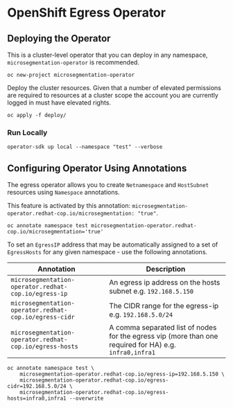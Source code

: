 # OpenShift Egress Operator

## Deploying the Operator

This is a cluster-level operator that you can deploy in any namespace, `microsegmentation-operator` is recommended.

```shell
oc new-project microsegmentation-operator
```

Deploy the cluster resources. Given that a number of elevated permissions are required to resources at a cluster scope the account you are currently logged in must have elevated rights.

```shell
oc apply -f deploy/
```

### Run Locally

```
operator-sdk up local --namespace "test" --verbose
```

## Configuring Operator Using Annotations

The egress operator allows you to create `Netnamespace` and `HostSubnet` resources using `Namespace` annotations.

This feature is activated by this annotation: `microsegmentation-operator.redhat-cop.io/microsegmentation: "true"`.

```
oc annotate namespace test microsegmentation-operator.redhat-cop.io/microsegmentation='true'
```

To set an `EgressIP` address that may be automatically assigned to a set of `EgressHosts` for any given namespace - use the following annotations.

| Annotation  | Description  |
| - | - |
| `microsegmentation-operator.redhat-cop.io/egress-ip`  | An egress ip address on the hosts subnet e.g. `192.168.5.150`  |
| `microsegmentation-operator.redhat-cop.io/egress-cidr` | The CIDR range for the egress-ip e.g. `192.168.5.0/24`  |
| `microsegmentation-operator.redhat-cop.io/egress-hosts`  | A comma separated list of nodes for the egress vip (more than one required for HA) e.g. `infra0,infra1` |

```
oc annotate namespace test \
    microsegmentation-operator.redhat-cop.io/egress-ip=192.168.5.150 \
    microsegmentation-operator.redhat-cop.io/egress-cidr=192.168.5.0/24 \
    microsegmentation-operator.redhat-cop.io/egress-hosts=infra0,infra1 --overwrite
```